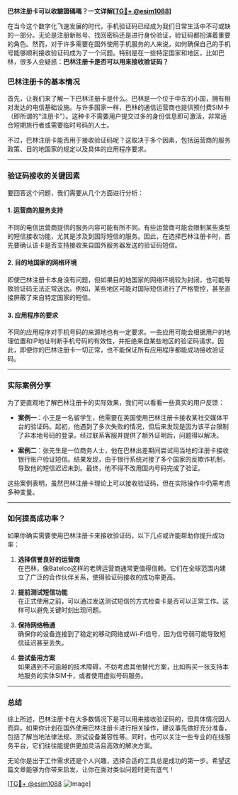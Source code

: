 **巴林注册卡可以收驗證碼嗎？一文详解[[TG💪+ @esim1088](https://t.me/s/esim1088)]**

在当今这个数字化飞速发展的时代，手机验证码已经成为我们日常生活中不可或缺的一部分。无论是注册新账号、找回密码还是进行身份验证，验证码都扮演着重要的角色。然而，对于许多需要在国外使用手机服务的人来说，如何确保自己的手机号能够顺利接收验证码成为了一个问题。特别是在一些特定国家和地区，比如巴林，很多人会疑惑：**巴林注册卡是否可以用来接收验证码？**

### 巴林注册卡的基本情况

首先，让我们来了解一下巴林注册卡是什么。巴林是一个位于中东的小国，拥有相对发达的电信基础设施。与许多国家一样，巴林的通信运营商也提供预付费SIM卡（即所谓的“注册卡”）。这种卡不需要用户提交过多的身份信息即可激活，非常适合短期旅行者或需要临时号码的人士。

不过，巴林注册卡能否用于接收验证码呢？这取决于多个因素，包括运营商的服务政策、目的地国家的规定以及具体的应用程序要求。

---

### 验证码接收的关键因素

要回答这个问题，我们需要从几个方面进行分析：

#### 1. **运营商的服务支持**
不同的电信运营商提供的服务内容可能有所不同。有些运营商可能会限制某些类型的短信接收功能，尤其是涉及到国际短信的服务。因此，在选择巴林注册卡时，首先要确认该卡是否支持接收来自国外服务器发送的验证码短信。

#### 2. **目的地国家的网络环境**
即使巴林注册卡本身没有问题，但如果目的地国家的网络环境较为封闭，也可能导致验证码无法正常送达。例如，某些地区可能对国际短信进行了严格管控，甚至直接屏蔽了来自特定国家的短信。

#### 3. **应用程序的要求**
不同的应用程序对手机号码的来源地也有一定要求。一些应用可能会根据用户的地理位置和IP地址判断手机号码的有效性，并拒绝来自某些地区的验证码请求。因此，即便你的巴林注册卡一切正常，也不能保证所有应用程序都能成功接收验证码。

---

### 实际案例分享

为了更直观地了解巴林注册卡的实际效果，我们可以看看一些真实的用户反馈：

- **案例一**：小王是一名留学生，他需要在美国使用巴林注册卡接收某社交媒体平台的验证码。起初，他遇到了多次失败的情况，但后来发现是因为该平台限制了非本地号码的登录。经过联系客服并提供了额外证明后，问题得以解决。
  
- **案例二**：张先生是一位商务人士，他在巴林出差期间尝试用当地的注册卡接收银行账户验证短信。结果发现，由于银行系统对接了多个国家的反欺诈机制，导致他的短信迟迟未到。最终，他不得不改用国内号码完成了验证。

这些案例表明，虽然巴林注册卡理论上可以接收验证码，但在实际操作中仍需考虑多种变量。

---

### 如何提高成功率？

如果你确实需要使用巴林注册卡来接收验证码，以下几点或许能帮助你提升成功率：

1. **选择信誉良好的运营商**  
   在巴林，像Batelco这样的老牌运营商通常更值得信赖。它们在全球范围内建立了广泛的合作伙伴关系，使得验证码接收的成功率更高。

2. **提前测试短信功能**  
   在正式使用之前，可以通过发送测试短信的方式检查卡是否可以正常工作。这样可以避免关键时刻出现问题。

3. **保持网络畅通**  
   确保你的设备连接到了稳定的移动网络或Wi-Fi信号，因为信号弱可能导致短信延迟甚至丢失。

4. **尝试备用方案**  
   如果遇到不可逾越的技术障碍，不妨考虑其他替代方案，比如购买一张支持本地服务的实体SIM卡，或者使用虚拟号码服务。

---

### 总结

综上所述，巴林注册卡在大多数情况下是可以用来接收验证码的，但具体情况因人而异。如果你计划在国外使用巴林注册卡进行相关操作，建议事先做好充分准备，包括了解当地法律法规、测试设备兼容性等。同时，也可以关注一些专业的在线服务平台，它们往往能提供更加灵活且高效的解决方案。

无论你是出于工作需求还是个人兴趣，选择合适的工具总是成功的第一步。希望这篇文章能够为你带来启发，让你在面对类似问题时更有底气！

[[TG💪+ @esim1088](https://t.me/s/esim1088) ![Image](https://i.postimg.cc/4NQfJmqS/Snipaste-2025-05-13-00-14-12.png)]